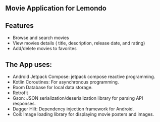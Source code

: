 
## Movie Application for Lemondo

## Features

- Browse and search movies
- View movies details ( title, description, release date, and rating)
- Add/delete movies to favorites


## The App uses:

- Android Jetpack Compose: jetpack compose reactive programming.
- Kotlin Coroutines: For asynchronous programming.
- Room Database for local data storage.
- Retrofit
- Gson: JSON serialization/deserialization library for parsing API responses.
- Dagger Hilt: Dependency injection framework for Android.
- Coil: Image loading library for displaying movie posters and images.
